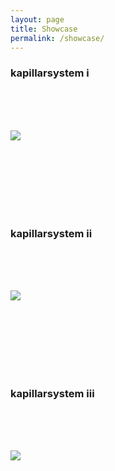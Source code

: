 ```yaml
---
layout: page
title: Showcase
permalink: /showcase/
---
```


### kapillarsystem i

<br/>
<br/>
<br/>

[![](/images/small/frame-017.jpg)](/images/small/frame-017.jpg)

<br/>
<br/>
<br/>

<br/>
<br/>
<br/>


### kapillarsystem ii

<br/>
<br/>
<br/>

[![](/images/small/frame-014.jpg)](/images/small/frame-014.jpg)

<br/>
<br/>
<br/>

<br/>
<br/>
<br/>


### kapillarsystem iii

<br/>
<br/>
<br/>

[![](/images/small/frame-011.jpg)](/images/small/frame-011.jpg)

<br/>
<br/>
<br/>

<br/>
<br/>
<br/>
